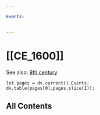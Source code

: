 ```yaml
---

Events:


---
```


# [[CE_1600]] 

See also: [9th century](https://en.wikipedia.org/wiki/9th_century "9th century")


```dataviewjs
let pages = dv.current().Events;
dv.table(pages[0],pages.slice(1));
```


## All Contents

```folderv
```




